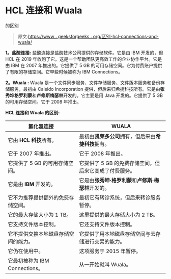 # HCL 连接和 Wuala

的区别

> 原文:[https://www . geeksforgeeks . org/区别-hcl-connections-and-wuala/](https://www.geeksforgeeks.org/difference-between-hcl-connections-and-wuala/)

**1。盐酸连接:**
盐酸连接是盐酸技术公司提供的存储软件。它是由 IBM 开发的，但 HCL 在 2019 年收购了它。这是一个帮助团队更高效工作的企业协作平台。它是由 IBM 在 2007 年推出的。它提供了 5 GB 的可用存储空间。它为付费账户提供了有限的存储空间。它早些时候被称为 IBM Connections。

**2。Wuala :**
Wuala 是一个文件同步服务、文件存储服务、文件版本服务和备份存储服务，最初由 Caleido Incorporation 提供，但后来归希捷科技所有。它是由**张秀坤格罗利蒙**和**卢修斯梅瑟林**开发的。它主要是用 Java 开发的。它提供了 5 GB 的可用存储空间。它于 2008 年推出。

**HCL 连接和 Wuala 的区别:**

<center>

| 氯化氢连接 | WUALA |
| --- | --- |
| 它由 **HCL 科技**所有。 | 最初由**凯莱多公司**拥有，但后来由**希捷科技**拥有。 |
| 它于 2007 年推出。 | 它于 2008 年推出。 |
| 它提供了 5 GB 的可用存储空间。 | 它提供了 5 GB 的免费存储空间，但后来它变成了付费服务。 |
| 它是由 **IBM** 开发的。 | 它是由**张秀坤·格罗利蒙**和**卢修斯·梅瑟林**开发的。 |
| 它不为推荐提供额外的免费存储空间。 | 最初它有转诊系统，但后来转诊服务暂停。 |
| 它的最大存储大小为 1 TB。 | 这里提供的最大存储大小为 2 TB。 |
| 它支持文件版本控制。 | 它还支持文件版本控制。 |
| 它不提供交换本地磁盘存储空间的能力。 | 它提供了用本地磁盘存储空间与云存储进行交易的能力。 |
| 它仍在使用中。 | 这项服务于 2015 年暂停。 |
| 它最初被称为 IBM Connections。 | 从一开始就叫 Wuala。 |

</center>